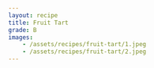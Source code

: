 ```yaml
---
layout: recipe
title: Fruit Tart
grade: B
images:
    - /assets/recipes/fruit-tart/1.jpeg
    - /assets/recipes/fruit-tart/2.jpeg
---
```

<!-- stub -->
<!-- endstub -->